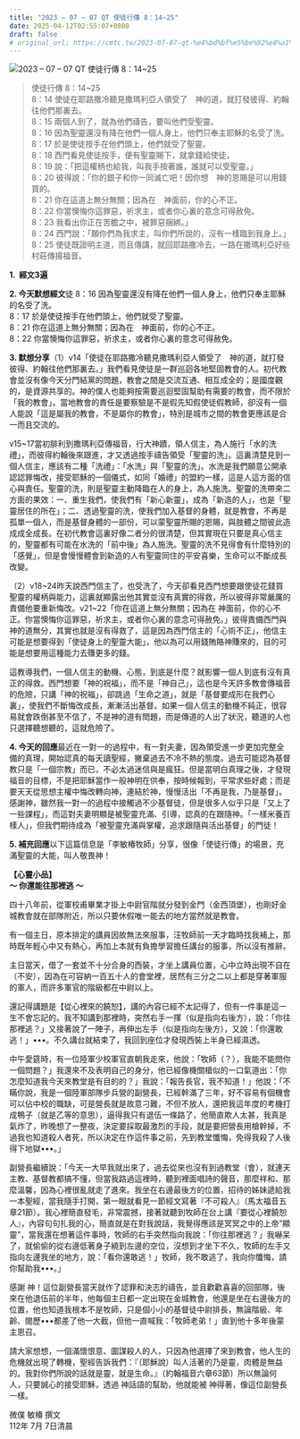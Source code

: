 ```yaml
---
title: "2023 – 07 – 07 QT 使徒行傳 8：14~25"
date: 2025-04-12T02:55:07+0800
draft: false
# original_url: https://cmtc.tw/2023-07-07-qt-%e4%bd%bf%e5%be%92%e8%a1%8c%e5%82%b3-8%ef%bc%9a1425
---
```


![2023 – 07 – 07 QT 使徒行傳 8：14~25](/images/qt.jpg  "2023 – 07 – 07 QT 使徒行傳 8：14~25")

> 使徒行傳 8：14~25  
> 8：14 使徒在耶路撒冷聽見撒瑪利亞人領受了　神的道，就打發彼得、約翰往他們那裏去。  
> 8：15 兩個人到了，就為他們禱告，要叫他們受聖靈。  
> 8：16 因為聖靈還沒有降在他們一個人身上，他們只奉主耶穌的名受了洗。  
> 8：17 於是使徒按手在他們頭上，他們就受了聖靈。  
> 8：18 西門看見使徒按手，便有聖靈賜下，就拿錢給使徒，  
> 8：19 說：「把這權柄也給我，叫我手按著誰，誰就可以受聖靈。」  
> 8：20 彼得說：「你的銀子和你一同滅亡吧！因你想　神的恩賜是可以用錢買的。  
> 8：21 你在這道上無分無關；因為在　神面前，你的心不正。  
> 8：22 你當懊悔你這罪惡，祈求主，或者你心裏的意念可得赦免。  
> 8：23 我看出你正在苦膽之中，被罪惡捆綁。」  
> 8：24 西門說：「願你們為我求主，叫你們所說的，沒有一樣臨到我身上。」  
> 8：25 使徒既證明主道，而且傳講，就回耶路撒冷去，一路在撒瑪利亞好些村莊傳揚福音。

**1.  經文3遍**

**2. 今天默想經文**徒 8：16 因為聖靈還沒有降在他們一個人身上，他們只奉主耶穌的名受了洗。  
8：17 於是使徒按手在他們頭上，他們就受了聖靈。  
8：21 你在這道上無分無關；因為在　神面前，你的心不正。  
8：22 你當懊悔你這罪惡，祈求主，或者你心裏的意念可得赦免。

**3. 默想分享**（1）v14「使徒在耶路撒冷聽見撒瑪利亞人領受了　神的道，就打發彼得、約翰往他們那裏去。」我們看見使徒是一群巡迴各地堅固教會的人。初代教會並沒有像今天分門結黨的問題，教會之間是交流互通、相互成全的；是國度觀的，是資源共享的。神的僕人也能夠按需要巡迴堅固幫助有需要的教會，而不限於「我的教會」。當地教會的責任是要察驗是不是假先知假使徒假教師，卻沒有一個人能說「這是屬我的教會，不是屬你的教會」，特別是城市之間的教會更應該是合一而且交流的。

v15~17當初腓利到撒瑪利亞傳福音，行大神蹟，領人信主，為人施行「水的洗禮」，而彼得約翰後來跟進，才又透過按手禱告領受「聖靈的洗」。這裏清楚見到一個人信主，應該有二種「洗禮」：「水洗」與「聖靈的洗」。水洗是我們願意公開承認認罪悔改，接受耶穌的一個儀式，如同「婚禮」的盟約一樣，這是人這方面的信心與責任。聖靈的洗，則是聖靈主動降臨在人的身上，為人施洗。聖靈的洗帶來二方面的果效：一、重生我們，使我們有「新心新靈」，成為「新造的人」，也是「聖靈居住的所在」；二、透過聖靈的洗，使我們加入基督的身體，就是教會，不再是孤單一個人，而是基督身體的一部份，可以蒙聖靈所賜的恩賜，與肢體之間彼此造成成全成長。在初代教會這裏好像二者分的很清楚，但其實現在只要是真心信主的，聖靈都有可能在水洗的「前中後」為人施洗。聖靈的洗不見得會有什麼特別的「感覺」，但是會慢慢體會到新造的人有聖靈同住的平安喜樂，生命可以不斷成長改變。

（2）v18~24昨天說西門信主了，也受洗了，今天卻看見西門想要跟使徒花錢買聖靈的權柄與能力，這裏就顯露出他其實並沒有真實的得救，所以彼得非常嚴厲的責備他要重新悔改。v21~22「你在這道上無分無關；因為在 神面前，你的心不正。你當懊悔你這罪惡，祈求主，或者你心裏的意念可得赦免。」彼得責備西門與神的道無分，其實也就是沒有得救了，這是因為西門信主的「心術不正」，他信主可能是想要得到「使徒身上的聖靈大能」，他以為可以用錢賄賂神賺來的，目的可能是想要用這種能力去賺更多的錢。

這教導我們，一個人信主的動機、心態，到底是什麼？就影響一個人到底有沒有真正的得救。西門想要「神的祝福」，而不是「神自己」，這也是今天許多教會傳福音的危險，只講「神的祝福」，卻跳過「生命之道」，就是「基督要成形在我們心裏」，使我們不斷悔改成長，漸漸活出基督。如果一個人信主的動機不純正，很容易就會跌倒甚至不信了，不是神的道有問題，而是傳道的人出了狀況，聽道的人也只選擇聽想聽的，這就危險了。

**4. 今天的回應**最近在一對一的過程中，有一對夫妻，因為領受進一步更加完整全備的真理，開始認真的每天讀聖經，撇棄過去不冷不熱的態度。過去可能認為基督教只是「一個宗教」而已，不必太過迷信與是瘋狂。但是當明白真理之後，才發現福音的目標，不是把耶穌當作一般神明在供奉，按時候報到，平常求些好處；而是要天天從思想主權中悔改轉向神，連結於神，慢慢活出「不再是我，乃是基督」。感謝神，雖然我一對一的過程中接觸過不少基督徒，但是很多人似乎只是「又上了一些課程」，而這對夫妻明顯是被聖靈充滿、引導，認真的在跟隨神。「一樣米養百樣人」，但我們期待成為「被聖靈充滿與掌權，追求跟隨與活出基督」的門徒！

**5. 補充回應**以下這篇信息是「李敏椿牧師」分享，很像「使徒行傳」的場景，充滿聖靈的大能，叫人敬畏神！

**【心靈小品】**  
**～ 你還能往那裡逃 ～**

四十八年前，從軍校甫畢業才掛上中尉官階就分發到金門（金西頂堡），也剛好金城教會就在部隊附近，所以只要休假唯一能去的地方當然就是教會。

有一個主日，原本排定的講員因故無法來服事，汪牧師前一天才臨時找我補上，那時既年輕心中又有熱心，再加上本就有負擔學習擔任講台的服事，所以沒有推辭。

主日當天，借了一套並不十分合身的西裝，才坐上講員位置，心中立時出現不自在（不安），因為在可容納一百五十人的會堂裡，居然有三分之二以上都是穿著軍服的軍人，而許多軍官的階級都在中尉以上。

還記得講題是【從心裡來的饒恕】，講的內容已經不太記得了，但有一件事是這一生不會忘記的。我不知講到那裡時，突然右手一揮（似是指向右後方），說：「你往那裡逃？」又接著說了一陣子，再伸出左手（似是指向左後方），又說：「你還敢逃！」•••。不久講台就結束了，我回到座位才發現西裝上半身已經濕透。

中午愛筵時，有一位陸軍少校軍官直朝我走來，他說：「牧師（？），我能不能問你一個問題？」我還來不及表明自己的身分，他已經像機關槍似的一口氣道出：「你怎麼知道我今天來教堂是有目的的？」我說：「報告長官，我不知道！」他說：「不瞞你說，我是一個陸軍部隊步兵營的副營長，已經幹滿了三年，好不容易有個機會可以佔中校的職缺，可是營長就是故意刁難，不但不放人，還把我這年度的考機打成鴨子（就是乙等的意思），逼得我只有退伍一條路了，他簡直欺人太甚，我真是氣炸了，昨晚想了一整夜，決定要採取最激烈的手段，就是要把營長用槍幹掉，不過我也知道殺人者死，所以決定在作這件事之前，先到教堂懺悔，免得我殺了人後得下地獄•••。」

副營長繼續說：「今天一大早我就出來了，過去從來也沒有到過教堂（會），就連天主教、基督教都搞不懂，但當我路過這裡時，聽到裡面唱詩的聲音，那麼祥和、那麼溫馨，因為心裡很亂就走了進來。我坐在右邊最後方的位置，招待的姊妹遞給我一本聖經，當我隨手打開，第一眼就看見一節經文寫著『不可殺人』（馬太福音五章21節）。我心裡簡直發毛，非常震撼，接著就聽到牧師在台上講『要從心裡饒恕人』，內容句句扎我的心，簡直就是在對我說話，我覺得應該是冥冥之中的上帝”顯靈”，當我還在想著這件事時，牧師的右手突然指向我說：「你往那裡逃？」我嚇呆了，就偷偷的從右邊低著身子繞到左邊的空位，沒想到才坐下不久，牧師的左手又指向左邊我坐的地方，說：「看你還敢逃！」牧師，我不敢逃了，我向你懺悔，請你幫助我•••。」

感謝 神！這位副營長當天就作了認罪和決志的禱告，並且歡歡喜喜的回部隊，後來在他退伍前的半年，他每個主日都一定出現在金城教會，他還是坐在右邊後方的位置，他也知道我根本不是牧師，只是個小小的基督徒中尉排長，無論階級、年齡、閱歷•••都差了他一大截，但他一直喊我：「牧師老弟！」直到他十多年後蒙主恩召。

請大家想想，一個滿懷恨意、圖謀殺人的人，只因為他選擇了來到教會，他人生的危機就出現了轉機，聖經告訴我們：『（耶穌說）叫人活著的乃是靈，肉體是無益的。我對你們所說的話就是靈，就是生命。』（約翰福音六章63節）所以無論何人，只要誠心的接受耶穌，透過 神話語的幫助，他就能被 神得著，像這位副營長一樣。

微僕 敏椿 撰文  
112年 7月 7日清晨